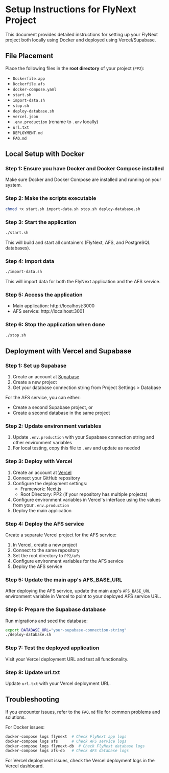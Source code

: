 # Setup Instructions for FlyNext Project

This document provides detailed instructions for setting up your FlyNext project both locally using Docker and deployed using Vercel/Supabase.

## File Placement

Place the following files in the **root directory** of your project (`PP2`):

- `Dockerfile.app`
- `Dockerfile.afs`
- `docker-compose.yaml`
- `start.sh`
- `import-data.sh`
- `stop.sh`
- `deploy-database.sh`
- `vercel.json`
- `.env.production` (rename to `.env` locally)
- `url.txt`
- `DEPLOYMENT.md`
- `FAQ.md`

## Local Setup with Docker

### Step 1: Ensure you have Docker and Docker Compose installed
Make sure Docker and Docker Compose are installed and running on your system.

### Step 2: Make the scripts executable
```bash
chmod +x start.sh import-data.sh stop.sh deploy-database.sh
```

### Step 3: Start the application
```bash
./start.sh
```
This will build and start all containers (FlyNext, AFS, and PostgreSQL databases).

### Step 4: Import data
```bash
./import-data.sh
```
This will import data for both the FlyNext application and the AFS service.

### Step 5: Access the application
- Main application: http://localhost:3000
- AFS service: http://localhost:3001

### Step 6: Stop the application when done
```bash
./stop.sh
```

## Deployment with Vercel and Supabase

### Step 1: Set up Supabase

1. Create an account at [Supabase](https://supabase.com)
2. Create a new project
3. Get your database connection string from Project Settings > Database

For the AFS service, you can either:
- Create a second Supabase project, or
- Create a second database in the same project

### Step 2: Update environment variables

1. Update `.env.production` with your Supabase connection string and other environment variables
2. For local testing, copy this file to `.env` and update as needed

### Step 3: Deploy with Vercel

1. Create an account at [Vercel](https://vercel.com)
2. Connect your GitHub repository
3. Configure the deployment settings:
   - Framework: Next.js
   - Root Directory: PP2 (if your repository has multiple projects)
4. Configure environment variables in Vercel's interface using the values from your `.env.production`
5. Deploy the main application

### Step 4: Deploy the AFS service

Create a separate Vercel project for the AFS service:
1. In Vercel, create a new project
2. Connect to the same repository
3. Set the root directory to `PP2/afs`
4. Configure environment variables for the AFS service
5. Deploy the AFS service

### Step 5: Update the main app's AFS_BASE_URL

After deploying the AFS service, update the main app's `AFS_BASE_URL` environment variable in Vercel to point to your deployed AFS service URL.

### Step 6: Prepare the Supabase database

Run migrations and seed the database:
```bash
export DATABASE_URL="your-supabase-connection-string"
./deploy-database.sh
```

### Step 7: Test the deployed application

Visit your Vercel deployment URL and test all functionality.

### Step 8: Update url.txt

Update `url.txt` with your Vercel deployment URL.

## Troubleshooting

If you encounter issues, refer to the `FAQ.md` file for common problems and solutions.

For Docker issues:
```bash
docker-compose logs flynext  # Check FlyNext app logs
docker-compose logs afs      # Check AFS service logs
docker-compose logs flynext-db  # Check FlyNext database logs
docker-compose logs afs-db   # Check AFS database logs
```

For Vercel deployment issues, check the Vercel deployment logs in the Vercel dashboard.